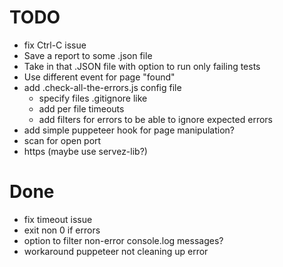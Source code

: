 # TODO

* fix Ctrl-C issue
* Save a report to some .json file
* Take in that .JSON file with option to run only failing tests
* Use different event for page "found"
* add .check-all-the-errors.js config file
  * specify files .gitignore like 
  * add per file timeouts
  * add filters for errors to be able to ignore expected errors
* add simple puppeteer hook for page manipulation?
* scan for open port
* https (maybe use servez-lib?)

# Done

* fix timeout issue
* exit non 0 if errors
* option to filter non-error console.log messages?
* workaround puppeteer not cleaning up error
